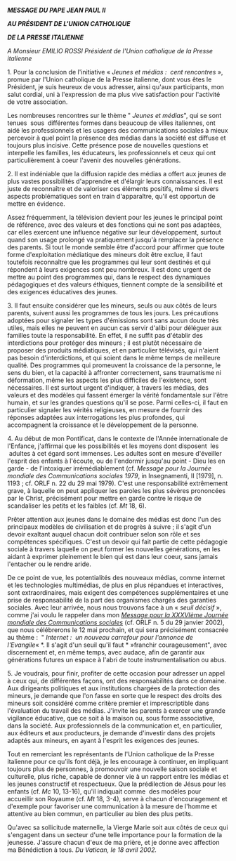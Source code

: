 ***MESSAGE DU PAPE JEAN PAUL II***

***AU PRÉSIDENT DE L'UNION CATHOLIQUE***

***DE LA PRESSE ITALIENNE***

*A Monsieur EMILIO ROSSI Président de l'Union catholique de la Presse italienne*

1. Pour la conclusion de l'initiative « *Jeunes et médias :  cent rencontres* », promue par l'Union catholique de la Presse italienne, dont vous êtes le Président, je suis heureux de vous adresser, ainsi qu'aux participants, mon salut cordial, uni à l'expression de ma plus vive satisfaction pour l'activité de votre association.

Les nombreuses rencontres sur le thème " *Jeunes et médias*", qui se sont tenues  sous  différentes formes dans beaucoup de villes italiennes, ont aidé les professionnels et les usagers des communications sociales à mieux percevoir à quel point la présence des médias dans la société est diffuse et toujours plus incisive. Cette présence pose de nouvelles questions et interpelle les familles, les éducateurs, les professionnels et ceux qui ont particulièrement à coeur l'avenir des nouvelles générations.

2. Il est indéniable que la diffusion rapide des médias a offert aux jeunes de plus vastes possibilités d'apprendre et d'élargir leurs connaissances. Il est juste de reconnaître et de valoriser ces éléments positifs, même si divers aspects problématiques sont en train d'apparaître, qu'il est opportun de mettre en évidence.

Assez fréquemment, la télévision devient pour les jeunes le principal point de référence, avec des valeurs et des fonctions qui ne sont pas adaptées, car elles exercent une influence négative sur leur développement, surtout quand son usage prolongé va pratiquement jusqu'à remplacer la présence des parents. Si tout le monde semble être d'accord pour affirmer que toute forme d'exploitation médiatique des mineurs doit être exclue, il faut toutefois reconnaître que les programmes qui leur sont destinés et qui répondent à leurs exigences sont peu nombreux. Il est donc urgent de mettre au point des programmes qui, dans le respect des dynamiques pédagogiques et des valeurs éthiques, tiennent compte de la sensibilité et des exigences éducatives des jeunes.

3. Il faut ensuite considérer que les mineurs, seuls ou aux côtés de leurs parents, suivent aussi les programmes de tous les jours. Les précautions adoptées pour signaler les types d'émissions sont sans aucun doute très utiles, mais elles ne peuvent en aucun cas servir d'alibi pour déléguer aux familles toute la responsabilité. En effet, il ne suffit pas d'établir des interdictions pour protéger des mineurs ; il est plutôt nécessaire de proposer des produits médiatiques, et en particulier télévisés, qui n'aient pas besoin d'interdictions, et qui soient dans le même temps de meilleure qualité. Des programmes qui promeuvent la croissance de la personne, le sens du bien, et la capacité à affronter correctement, sans traumatisme ni déformation, même les aspects les plus difficiles de l'existence, sont nécessaires. Il est surtout urgent d'indiquer, à travers les médias, des valeurs et des modèles qui fassent émerger la vérité fondamentale sur l'être humain, et sur les grandes questions qu'il se pose. Parmi celles-ci, il faut en particulier signaler les vérités religieuses, en mesure de fournir des réponses adaptées aux interrogations les plus profondes, qui accompagnent la croissance et le développement de la personne.

4. Au début de mon Pontificat, dans le contexte de l'Année internationale de l'Enfance, j'affirmai que les possibilités et les moyens dont disposent  les  adultes à cet égard sont immenses. Les adultes sont en mesure d'éveiller l'esprit des enfants à l'écoute, ou de l'endormir jusqu'au point - Dieu les en garde - de l'intoxiquer irrémédiablement (cf. *Message pour la Journée mondiale des Communications sociales 1979*, in Insegnamenti, II [1979], n. 1193 ; cf. ORLF n. 22 du 29 mai 1979). C'est une responsabilité extrêmement grave, à laquelle on peut appliquer les paroles les plus sévères prononcées par le Christ, précisément pour mettre en garde contre le risque de scandaliser les petits et les faibles (cf. *Mt* 18, 6).

Prêter attention aux jeunes dans le domaine des médias est donc l'un des principaux modèles de civilisation et de progrès à suivre ; il s'agit d'un devoir exaltant auquel chacun doit contribuer selon son rôle et ses compétences spécifiques. C'est un devoir qui fait partie de cette pédagogie sociale à travers laquelle on peut former les nouvelles générations, en les aidant à exprimer pleinement le bien qui est dans leur coeur, sans jamais l'entacher ou le rendre aride.

De ce point de vue, les potentialités des nouveaux médias, comme internet et les technologies multimédias, de plus en plus répandues et interactives, sont extraordinaires, mais exigent des compétences supplémentaires et une prise de responsabilité de la part des organismes chargés des garanties sociales. Avec leur arrivée, nous nous trouvons face à un « *seuil décisif* », comme j'ai voulu le rappeler dans mon *[Message pour la XXXVIème Journée mondiale des Communications sociales](/content/john-paul-ii/fr/messages/communications/documents/hf_jp-ii_mes_20020122_world-communications-day.html)* (cf. ORLF n. 5 du 29 janvier 2002), que nous célébrerons le 12 mai prochain, et qui sera précisément consacrée au thème :  " *Internet :  un nouveau carrefour pour l'annonce de l'Evangile*« *. Il s'agit d'un seuil qu'il faut * »franchir courageusement", avec discernement et, en même temps, avec audace, afin de garantir aux générations futures un espace à l'abri de toute instrumentalisation ou abus.

5. Je voudrais, pour finir, profiter de cette occasion pour adresser un appel à ceux qui, de différentes façons, ont des responsabilités dans ce domaine. Aux dirigeants politiques et aux institutions chargées de la protection des mineurs, je demande que l'on fasse en sorte que le respect des droits des mineurs soit considéré comme critère premier et imprescriptible dans l'évaluation du travail des médias. J'invite les parents à exercer une grande vigilance éducative, que ce soit à la maison ou, sous forme associative, dans la société. Aux professionnels de la communication et, en particulier, aux éditeurs et aux producteurs, je demande d'investir dans des projets adaptés aux mineurs, en ayant à l'esprit les exigences des jeunes.

Tout en remerciant les représentants de l'Union catholique de la Presse italienne pour ce qu'ils font déjà, je les encourage à continuer, en impliquant toujours plus de personnes, à promouvoir une nouvelle saison sociale et culturelle, plus riche, capable de donner vie à un rapport entre les médias et les jeunes constructif et respectueux. Que la prédilection de Jésus pour les enfants (cf. *Mc* 10, 13-16), qu'il indiquait comme  des modèles pour accueillir son Royaume (cf. *Mt* 18, 3-4), serve à chacun d'encouragement et d'exemple pour favoriser une communication à la mesure de l'homme et attentive au bien commun, en particulier au bien des plus petits.

Qu'avec sa sollicitude maternelle, la Vierge Marie soit aux côtés de ceux qui s'engagent dans un secteur d'une telle importance pour la formation de la jeunesse. J'assure chacun d'eux de ma prière, et je donne avec affection ma Bénédiction à tous. *Du Vatican, le 18 avril 2002.*